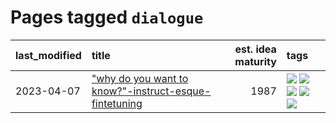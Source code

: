 # Pages tagged `dialogue`

|last_modified|title|est. idea maturity|tags
|:---|:---|---:|:---|
|2023-04-07|["why do you want to know?"-instruct-esque-fintetuning](../whydoyouwantoknow.md)|1987|[![](https://img.shields.io/badge/tag-aiethics-a3de36)](../tags/aiethics.md) [![](https://img.shields.io/badge/tag-alignment-b7fb0)](../tags/alignment.md) [![](https://img.shields.io/badge/tag-dialogue-926797)](../tags/dialogue.md) [![](https://img.shields.io/badge/tag-models-6819c6)](../tags/models.md) [![](https://img.shields.io/badge/tag-wip-a68128)](../tags/wip.md)|